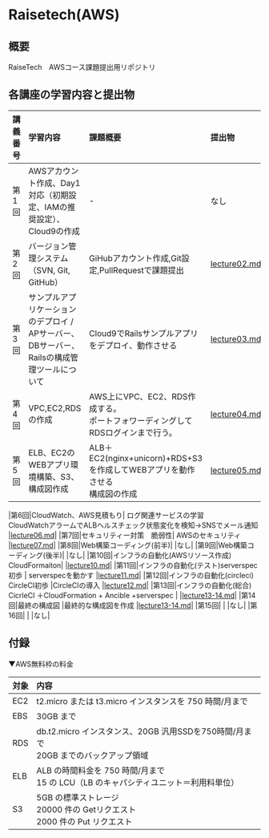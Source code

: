 # Raisetech(AWS)

## 概要
RaiseTech　AWSコース課題提出用リポジトリ

## 各講座の学習内容と提出物

| 講義番号 | 学習内容 | 課題概要 | 提出物| 
| :--- | :--- | :--- |  :--- |  
|第1回|AWSアカウント作成、Day1対応（初期設定、IAMの推奨設定）、Cloud9の作成|-  |なし|  
|第2回|バージョン管理システム（SVN, Git, GitHub）|GiHubアカウント作成,Git設定,PullRequestで課題提出  |[lecture02.md](lecture02.md)|
|第3回|サンプルアプリケーションのデプロイ / APサーバー、DBサーバー、Railsの構成管理ツールについて| Cloud9でRailsサンプルアプリをデプロイ、動作させる |[lecture03.md](./lecture03/lecture03.md)|
|第4回|VPC,EC2,RDSの作成| AWS上にVPC、EC2、RDS作成する。<br>ポートフォワーディングしてRDSログインまで行う。 |[lecture04.md](./lecture04/lecture04.md)|
|第5回|ELB、EC2のWEBアプリ環境構築、S3、構成図作成|ALB＋EC2(nginx+unicorn)+RDS+S3を作成してWEBアプリを動作させる<br>構成図の作成  |[lecture05.md](./lecture05/lecture05.md)|

|第6回|CloudWatch、AWS見積もり| ログ関連サービスの学習<br>CloudWatchアラームでALBヘルスチェック状態変化を検知→SNSでメール通知<br> |[lecture06.md](./lecture06/lecture06.md)|
|第7回|セキュリティー対策　脆弱性| AWSのセキュリティ |[lecture07.md](./lecture07/lecture07.md)|
|第8回|Web構築コーディング(前半)|  |なし|
|第9回|Web構築コーディング(後半)|  |なし|
|第10回|インフラの自動化(AWSリソース作成)<br> CloudFormaiton|  |[lecture10.md](./lecture10/lecture10.md)|
|第11回|インフラの自動化(テスト)serverspec初歩 | serverspecを動かす |[lecture11.md](./lecture11/lecture11.md)|
|第12回|インフラの自動化(circleci) CircleCI初歩 |CircleCIの導入  |[lecture12.md](./lecture12/lecture12.md)|
|第13回|インフラの自動化(総合) CicrleCI ＋CloudFormation + Ancible +serverspec |  |[lecture13-14.md](./lecture13-14/lecture13-14.md)|
|第14回|最終の構成図 |最終的な構成図を作成  |[lecture13-14.md](./lecture13-14/lecture13-14.md)|
|第15回| |  |なし|
|第16回| |  |なし|

## 付録
▼AWS無料枠の料金

|対象 | 内容 |
| :--- |:---|
|EC2 |  t2.micro または t3.micro インスタンスを 750 時間/月まで
| EBS |  30GB まで
| RDS | db.t2.micro インスタンス、20GB 汎用SSDを750時間/月まで <br>20GB までのバックアップ領域
| ELB | ALB の時間料金を 750 時間/月まで <br>15 の LCU（LB のキャパシティユニット＝利用料単位）
| S3 | 5GB の標準ストレージ<br>20000 件の Getリクエスト <br>2000 件の Put リクエスト
